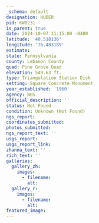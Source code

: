 ```yaml
---
_schema: default
designation: HUBER
pid: KW0231
is_parent: true
date: 2024-10-07 11:15:00 -0400
latitude: '40.518136'
longitude: '76.483189'
estimate:
state: Pennsylvania
county: Lebanon County
quad: Pine Grove Quad
elevation: 549.63 ft.
type: Triangulation Station Disk
setting: Square Concrete Monument
year_established: '1960'
agency: NGS
official_description: ''
status: Not Found
condition: Unknown (Not Found)
ngs_report:
coordinates_submitted:
photos_submitted:
ngs_report_text: ''
usgs_report:
usgs_report_link:
zhanna_text: ''
rich_text: ''
galleries:
  gallery_zh:
    images:
      - filename:
        alt:
  gallery_r:
    images:
      - filename:
        alt:
featured_image:
---
```

